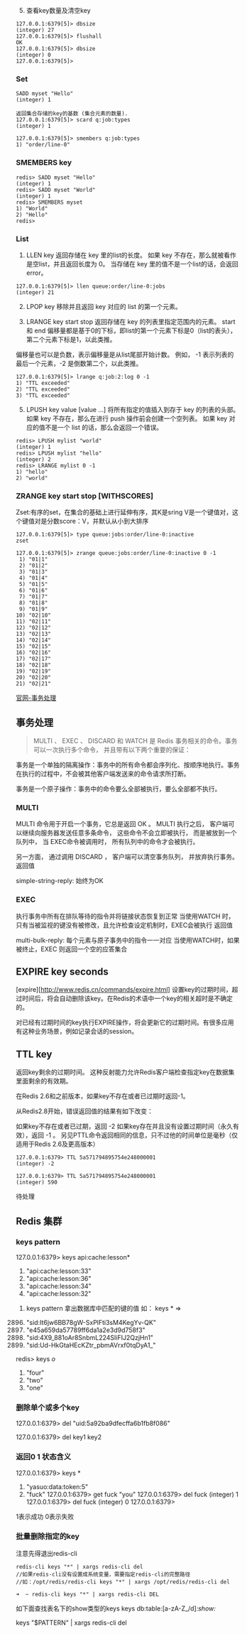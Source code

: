 5. 查看key数量及清空key
```
127.0.0.1:6379[5]> dbsize
(integer) 27
127.0.0.1:6379[5]> flushall
OK
127.0.0.1:6379[5]> dbsize
(integer) 0
127.0.0.1:6379[5]>
```

### Set
```
SADD myset "Hello"
(integer) 1

返回集合存储的key的基数 (集合元素的数量).
127.0.0.1:6379[5]> scard q:job:types
(integer) 1

127.0.0.1:6379[5]> smembers q:job:types
1) "order/line-0"
```

### SMEMBERS key
```
redis> SADD myset "Hello"
(integer) 1
redis> SADD myset "World"
(integer) 1
redis> SMEMBERS myset
1) "World"
2) "Hello"
redis> 
```

### List
1. LLEN key
返回存储在 key 里的list的长度。 如果 key 不存在，那么就被看作是空list，并且返回长度为 0。 当存储在 key 里的值不是一个list的话，会返回error。
```
127.0.0.1:6379[5]> llen queue:order/line-0:jobs
(integer) 21
```

2. LPOP key
移除并且返回 key 对应的 list 的第一个元素。

3. LRANGE key start stop
返回存储在 key 的列表里指定范围内的元素。 start 和 end 偏移量都是基于0的下标，即list的第一个元素下标是0（list的表头），第二个元素下标是1，以此类推。

偏移量也可以是负数，表示偏移量是从list尾部开始计数。 例如， -1 表示列表的最后一个元素，-2 是倒数第二个，以此类推。
```
127.0.0.1:6379[5]> lrange q:job:2:log 0 -1
1) "TTL exceeded"
2) "TTL exceeded"
3) "TTL exceeded"
```

5. LPUSH key value [value ...]
将所有指定的值插入到存于 key 的列表的头部。如果 key 不存在，那么在进行 push 操作前会创建一个空列表。 如果 key 对应的值不是一个 list 的话，那么会返回一个错误。
```
redis> LPUSH mylist "world"
(integer) 1
redis> LPUSH mylist "hello"
(integer) 2
redis> LRANGE mylist 0 -1
1) "hello"
2) "world"
```

### ZRANGE key start stop [WITHSCORES]
Zset:有序的set，在集合的基础上进行延伸有序，其K是sring  V是一个键值对，这个键值对是分数score：V，并默认从小到大排序
```
127.0.0.1:6379[5]> type queue:jobs:order/line-0:inactive
zset

127.0.0.1:6379[5]> zrange queue:jobs:order/line-0:inactive 0 -1
 1) "01|1"
 2) "01|2"
 3) "01|3"
 4) "01|4"
 5) "01|5"
 6) "01|6"
 7) "01|7"
 8) "01|8"
 9) "01|9"
10) "02|10"
11) "02|11"
12) "02|12"
13) "02|13"
14) "02|14"
15) "02|15"
16) "02|16"
17) "02|17"
18) "02|18"
19) "02|19"
20) "02|20"
21) "02|21"
```

[官网-事务处理](http://www.redis.cn/topics/transactions.html)
## 事务处理
> MULTI 、 EXEC 、 DISCARD 和 WATCH 是 Redis 事务相关的命令。事务可以一次执行多个命令， 并且带有以下两个重要的保证：

事务是一个单独的隔离操作：事务中的所有命令都会序列化、按顺序地执行。事务在执行的过程中，不会被其他客户端发送来的命令请求所打断。

事务是一个原子操作：事务中的命令要么全部被执行，要么全部都不执行。

### MULTI 
MULTI 命令用于开启一个事务，它总是返回 OK 。 MULTI 执行之后， 客户端可以继续向服务器发送任意多条命令， 这些命令不会立即被执行， 而是被放到一个队列中， 当 EXEC命令被调用时， 所有队列中的命令才会被执行。

另一方面， 通过调用 DISCARD ， 客户端可以清空事务队列， 并放弃执行事务。
返回值

simple-string-reply: 始终为OK

### EXEC
执行事务中所有在排队等待的指令并将链接状态恢复到正常 当使用WATCH 时，只有当被监视的键没有被修改，且允许检查设定机制时，EXEC会被执行
返回值

multi-bulk-reply: 每个元素与原子事务中的指令一一对应 当使用WATCH时，如果被终止，EXEC 则返回一个空的应答集合


## EXPIRE key seconds
[expire][http://www.redis.cn/commands/expire.html]
设置key的过期时间，超过时间后，将会自动删除该key。在Redis的术语中一个key的相关超时是不确定的。

对已经有过期时间的key执行EXPIRE操作，将会更新它的过期时间。有很多应用有这种业务场景，例如记录会话的session。

## TTL key
返回key剩余的过期时间。 这种反射能力允许Redis客户端检查指定key在数据集里面剩余的有效期。

在Redis 2.6和之前版本，如果key不存在或者已过期时返回-1。

从Redis2.8开始，错误返回值的结果有如下改变：

如果key不存在或者已过期，返回 -2
如果key存在并且没有设置过期时间（永久有效），返回 -1 。
另见PTTL命令返回相同的信息，只不过他的时间单位是毫秒（仅适用于Redis 2.6及更高版本）
```
127.0.0.1:6379> TTL 5a571794895754e248000001
(integer) -2

127.0.0.1:6379> TTL 5a571794895754e248000001
(integer) 590
```

待处理
## Redis 集群

### keys pattern
127.0.0.1:6379> keys api:cache:lesson*
1) "api:cache:lesson:33"
2) "api:cache:lesson:36"
3) "api:cache:lesson:34"
4) "api:cache:lesson:32"

1. keys pattern  拿出数据库中匹配的键的值
如： keys *
=>

2896) "sid:It6jw6BB78gW-SxPlFti3sM4KegYv-QK"
2897) "e45a659da57789ff6da1a2e3d9d758f3"
2898) "sid:4X9_881oAr8SnbmL224SIiFIJ2QzjHn1"
2899) "sid:Ud-HkGtaHEcKZtr_pbmAVrxf0tqDyA1_"

redis> keys *o*
1) "four"
2) "two"
3) "one"


### 删除单个或多个key
127.0.0.1:6379> del "uid:5a92ba9dfecffa6b1fb8f086"

127.0.0.1:6379> del key1 key2

### 返回0 1 状态含义
127.0.0.1:6379> keys *
1) "yasuo:data:token:5"
2) "fuck"
127.0.0.1:6379> get fuck
"you"
127.0.0.1:6379> del fuck
(integer) 1
127.0.0.1:6379> del fuck
(integer) 0
127.0.0.1:6379>

1表示成功 0表示失败


### 批量删除指定的key
注意先得退出redis-cli

```
redis-cli keys "*" | xargs redis-cli del  
//如果redis-cli没有设置成系统变量，需要指定redis-cli的完整路径  
//如：/opt/redis/redis-cli keys "*" | xargs /opt/redis/redis-cli del  

➜  ~ redis-cli keys "*" | xargs redis-cli DEL
```

如下面查找表名下的show类型的keys 
keys db:table:[a-zA-Z_/d]*:show:* 

keys "$PATTERN" | xargs redis-cli del  

